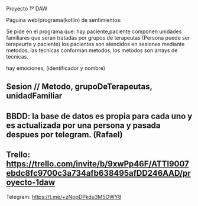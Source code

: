 Proyecto 1º DAW

Páguina web/programa(kotlin) de sentimientos:

Se pide en el programa que: hay paciente,paciente componen unidades familiares que seran tratadas por grupos de terapeutas (Persona puede ser terapeurta y paciente) los pacientes son atendidos en sesiones mediante metodos, las tecnicas conforman metodos, los metodos son arrays de tecnicas.

hay emociones, (identificador y nombre)

Sesion // Metodo, grupoDeTerapeutas, unidadFamiliar
----------------------------------------------------------------------------------------------
BBDD: la base de datos es propia para cada uno y es actualizada por una persona y pasada despues por telegram. (Rafael)
---------------------------------------------------------------------------------------------
Trello: https://trello.com/invite/b/9xwPp46F/ATTI9007ebdc8fc9700c3a734afb638495afDD246AAD/proyecto-1daw
----------------------------------------------------------------------------------------------
Telegram: https://t.me/+zNppDPkdu3M5OWY8
